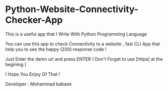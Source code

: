 # Python-Website-Connectivity-Checker-App

This is a useful app that I Write With Python Programming Language

You can use this app to check Connectivity to a website , fast CLI App that help you to see the happy (200) response code !

Just Enter the damn url and press ENTER ( Don't Forget to use [https] at the begining )

I Hope You Enjoy Of That !

Developer : Mohammad babaee

